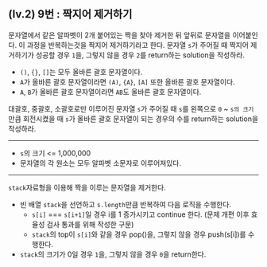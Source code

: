 ## (lv.2) 9번 : 짝지어 제거하기

문자열에서 같은 알파벳이 2개 붙어있는 짝을 찾아 제거한 뒤 앞뒤로 문자열을 이어붙인다. 이 과정을 반복하는것을 짝지어 제거하기라고 한다. 문자열 `s`가 주어질 때 짝지어 제거하기가 성공할 경우 `1`을, 그렇지 않을 경우 `2`를 return하는 solution을 작성하라.

- `()`, `{}`, `[]`는 모두 올바른 괄호 문자열이다.
- `A`가 올바른 괄호 문자열이라면 `(A)`, `{A}`, `[A]` 또한 올바른 괄호 문자열이다.
- `A`, `B`가 올바른 괄호 문자열이라면 `AB`도 올바른 괄호 문자열이다.

대괄호, 중괄호, 소괄호로만 이루어진 문자열 `s`가 주어질 때 `s`를 왼쪽으로 `0` ~ `s의 크기`만큼 회전시켰을 때 `s`가 올바른 괄호 문자열이 되는 경우의 수를 return하는 solution을 작성하라.

---

- `s`의 크기 <= 1,000,000
- 문자열의 각 원소는 모두 알파벳 소문자로 이루어져있다.

---

`stack`자료형을 이용해 짝을 이루는 문자열을 제거한다.

- 빈 배열 `stack`을 선언하고 `s.length`만큼 반복하여 다음 로직을 수행한다.
  - `s[i]` === `s[i+1]`일 경우 i를 1 증가시키고 continue 한다. (문제 개편 이후 효율성 검사 통과를 위해 작성한 구문)
  - `stack`의 top이 `s[i]`와 같을 경우 pop()을, 그렇지 않을 경우 push(s[i])를 수행한다.
- `stack`의 크기가 0일 경우 `1`을, 그렇지 않을 경우 `0`을 return한다.
